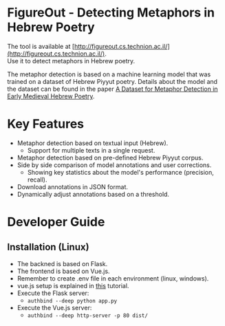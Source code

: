 # FigureOut - Detecting Metaphors in Hebrew Poetry
The tool is available at [http://figureout.cs.technion.ac.il/](http://figureout.cs.technion.ac.il/).  
Use it to detect metaphors in Hebrew poetry.

The metaphor detection is based on a machine learning model that was trained on a dataset of Hebrew Piyyut poetry. Details about the model and the dataset can be found in the paper [A Dataset for Metaphor Detection in Early Medieval Hebrew Poetry](https://aclanthology.org/2024.eacl-short.39.pdf).

# Key Features
- Metaphor detection based on textual input (Hebrew).
  - Support for multiple texts in a single request.
- Metaphor detection based on pre-defined Hebrew Piyyut corpus.
- Side by side comparison of model annotations and user corrections.
  - Showing key statistics about the model's performance (precision, recall).
- Download annotations in JSON format.
- Dynamically adjust annotations based on a threshold.

# Developer Guide
## Installation (Linux)
- The backned is based on Flask.
- The frontend is based on Vue.js.
- Remember to create .env file in each environment (linux, windows).
- vue.js setup is explained in [this](https://github.com/TechnionTDK/project-guidelines/wiki/ExecuteVueAppOnLinux) tutorial.
- Execute the Flask server:
    - `authbind --deep python app.py`
 - Execute the Vue.js server:
    - `authbind --deep http-server -p 80 dist/`